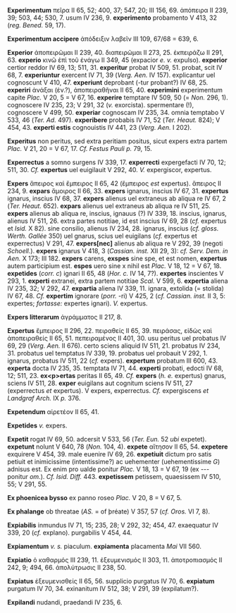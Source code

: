 **Experimentum** πεῖρα II 65, 52; 400, 37; 547, 20; III 156, 69.
ἀπόπειρα II 239, 39; 503, 44; 530, 7. usum IV 236, 9. **experimento**
probamento V 413, 32 (*reg. Bened.* 59, 17).

**Experimentum accipere** ἀπόδειξιν λαβεῖν III 109, 67/68 = 639, 6.

**Experior** ἀποπειρῶμαι II 239, 40. διαπειρῶμαι II 273, 25. ἐκπειράζω
II 291, 63. **experio** κινῶ ἐπὶ τοῦ ἐνάγω II 349, 45 (expacior *e. v.*
expulso). **experior** certior reddor IV 69, 13; 511, 31. **experitur**
probat IV 509, 51. probat, scit IV 68, 7. **experiuntur** exercent IV
71, 39 (*Verg. Aen.* IV 157). explicantur uel cognoscunt V 410, 47.
**experiunt** deprobant (-tur probant?) IV 68, 25. **experiri** ἀνάξαι
(ἐν.?), ἀποπειραθῆναι II 65, 40. **experimini** experimentum capite
*Plac.* V 20, 5 = V 67, 16. **experire** temptare IV 509, 50 (= *Non.*
296, 1). cognoscere IV 235, 23; V 291, 32 (*v.* exorcista). spermentare
(!), cognoscere V 499, 50. **experiar** cognoscam IV 235, 34. omnia
temptabo V 533, 46 (*Ter. Ad.* 497). **experibere** probabis IV 71, 52
(*Ter. Heaut.* 824); V 454, 43. **experti estis** cognouistis IV 441,
23 (*Verg. Aen.* I 202).

**Experitus** non peritus, sed extra peritiam positus, sicut expers
extra partem *Plac.* V 21, 20 = V 67, 17. *Cf. Festus Pauli p.* 79, 15.

**Experrectus** a somno surgens IV 339, 17. **experrecti** expergefacti
IV 70, 12; 511, 30. *Cf.* **expertus** uel euigilauit V 292, 40. *V.*
expergiscor, expertus.

**Expers** ἄπειρος καὶ ἔμπειρος II 65, 42 (ἔμπειρος *est* expertus).
ἄπειρος II 234, 9. **expars** ἄμοιρος II 66, 33. **expers** ignarus,
inscius IV 67, 31. **expertus** ignarus, inscius IV 68, 37. **expers**
alienus uel extraneus ab aliqua re IV 67, 2 (*Ter. Heaut.* 652).
**expars** alienus uel extraneus ab aliqua re IV 511, 25. **expers**
alienus ab aliqua re, inscius, ignauus (?) IV 339, 18. inscius, ignarus,
alienus IV 511, 26. extra partes notitiae, id est inscius IV 69, 28
(*cf.* expertus et *Isid.* X 82). sine consilio, alienus IV 234, 28.
ignarus, inscius (*cf. gloss. Werth. Gallée* 350) uel gnarus, scius uel
euigilans (*cf.* expertus et experrectus) V 291, 47. **expers[nec]**
alienus ab aliqua re V 292, 39 (negoti *Schoell.*). **expers** ignarus V
418, 3 (*Cassian. inst.* XII 29, 3): *cf. Serv. Dem. in Aen.* X 173; III
182. **expers** carens, **exspes** sine spe, et est nomen, **expertus**
autem participium est. **espes** uero sine x nihil est *Plac.* V 18, 12
= V 67, 18. **expetides** (*corr. c*) ignari II 65, 48 (*Hor. c.* IV
14, 7?). **expertes** inscientes V 293, 1. **experti** extranei, extra
partem notitiae *Scal.* V 599, 6. **expertia** aliena IV 235, 32; V 292,
47. **expartia** aliena IV 339, 11. ignara, extolida (= stolida) IV 67,
48. *Cf.* **expertim** ignorare (*porr.* -ri) V 425, 2 (*cf. Cassian.
inst.* II 3, 5: expertes; *fortasse:* expertes ignari). *V.* expertus.

**Expers litterarum** ἀγράμματος II 217, 8.

**Expertus** ἔμπειρος II 296, 22. πειραθείς II 65, 39. πειράσας, εἰδὼς
καὶ ἀποπειραθείς II 65, 51. πεπειραμένος II 401, 30. usu peritus uel
probatus IV 69, 29 (*Verg. Aen.* II 676). certo sciens aliquid IV 511,
21. probatus IV 234, 31. probatus uel temptatus IV 339, 19. probatus uel
probauit V 292, 1. ignarus, probatus IV 511, 22 (*cf.* expers).
**expertum** probatum III 600, 43. **experta** docta IV 235, 35.
temptata IV 71, 44. **experti** probati, edocti IV 68, 12; 511, 23.
**ex\<p\>ertas** peritas II 65, 49. *Cf.* **expers** (*h. e.* expertus)
gnarus, sciens IV 511, 28. **exper** euigilans aut cognitum sciens IV
511, 27 (experrectus *et* expertus). V expers, experrectus. *Cf.*
expergiscens *et Landgraf Arch.* IX *p.* 376.

**Expetendum** αἱρετέον II 65, 41.

**Expetides** *v.* expers.

**Expetit** rogat IV 69, 50. adcersit V 533, 56 (*Ter. Eun.* 52 *ubi*
expetet). **expetunt** nolunt V 640, 78 (*Non.* 104, 4). **expete**
αἴτησον II 65, 54. **expetere** exquirere V 454, 39. male euenire IV 69,
26. **expetiuit** dictum pro satis petiuit et inimicissime
(intentissime?) ac uehementer (uehementissime *G*) adnisus est. Ex enim
pro ualde ponitur *Plac.* V 18, 13 = V 67, 19 (ex --- ponitur *om.*).
*Cf. Isid. Diff.* 443. **expetissem** petissem, quaesissem IV 510, 55; V
291, 55.

**Ex phoenicea bysso** ex panno roseo *Plac.* V 20, 8 = V 67, 5.

**Ex phalange** ob threatae (*AS.* = of þréate) V 357, 57 (*cf. Oros.*
VI 7, 8).

**Expiabilis** inmundus IV 71, 15; 235, 28; V 292, 32; 454, 47.
exaequatur IV 339, 20 (*cf.* explano). purgabilis V 454, 44.

**Expiamentum** *v. s.* piaculum. **expiamenta** placamenta *Mai* VII
560.

**Expiatio** ὁ καθαρμός III 239, 11. ἐξευμενισμός II 303, 11.
ἀποτροπιασμός II 242, 9; 494, 66. ἀπολύτρωσις II 238, 50.

**Expiatus** ἐξευμενισθείς II 65, 56. supplicio purgatus IV 70, 6.
**expiatum** purgatum IV 70, 34. exinanitum IV 512, 38; V 291, 39
(expilatum?).

**Expilandi** nudandi, praedandi IV 235, 6.
